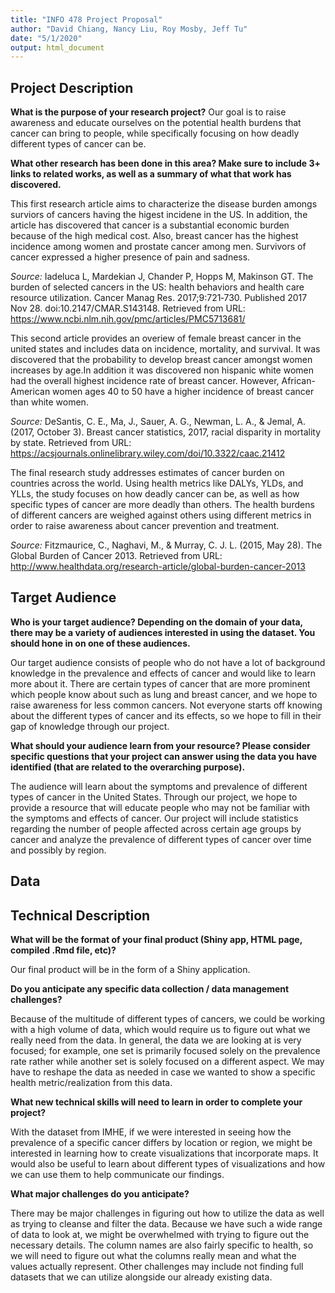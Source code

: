 ```yaml
---
title: "INFO 478 Project Proposal"
author: "David Chiang, Nancy Liu, Roy Mosby, Jeff Tu"
date: "5/1/2020"
output: html_document
---
```


## Project Description
**What is the purpose of your research project?**
Our goal is to raise awareness and educate ourselves on the potential health burdens that cancer can bring to people, while specifically focusing on how deadly different types of cancer can be. 

**What other research has been done in this area? Make sure to include 3+ links to related works, as well as a summary of what that work has discovered.**

This first research article aims to characterize the disease burden amongs surviors of cancers having the higest incidene in the US. In addition, the article has discovered that cancer is a substantial economic burden because of the high medical cost. Also, breast cancer has the highest incidence among women and prostate cancer among men. Survivors of cancer expressed a higher presence of pain and sadness.

*Source:* Iadeluca L, Mardekian J, Chander P, Hopps M, Makinson GT. The burden of selected cancers in the US: health behaviors and health care resource utilization. Cancer Manag Res. 2017;9:721‐730. Published 2017 Nov 28. doi:10.2147/CMAR.S143148. Retrieved from URL: https://www.ncbi.nlm.nih.gov/pmc/articles/PMC5713681/

This second article provides an overiew of female breast cancer in the united states and includes data on incidence, mortality, and survival. It was discovered that the probability to develop breast cancer amongst women increases by age.In addition it was discovered non hispanic white women had the overall highest incidence rate of breast cancer. However, African-American women ages 40 to 50 have a higher incidence of breast cancer than white women.

*Source:* DeSantis, C. E., Ma, J., Sauer, A. G., Newman, L. A., & Jemal, A. (2017, October 3). Breast cancer statistics, 2017, racial disparity in mortality by state. Retrieved from URL: https://acsjournals.onlinelibrary.wiley.com/doi/10.3322/caac.21412 

The final research study addresses estimates of cancer burden on countries across the world. Using health metrics like DALYs, YLDs, and YLLs, the study focuses on how deadly cancer can be, as well as how specific types of cancer are more deadly than others. The health burdens of different cancers are weighed against others using different metrics in order to raise awareness about cancer prevention and treatment.

*Source:* Fitzmaurice, C., Naghavi, M., & Murray, C. J. L. (2015, May 28). The Global Burden of Cancer 2013. Retrieved from URL: http://www.healthdata.org/research-article/global-burden-cancer-2013

## Target Audience

**Who is your target audience?  Depending on the domain of your data, there may be a variety of audiences interested in using the dataset. You should hone in on one of these audiences.**

Our target audience consists of people who do not have a lot of background knowledge in the prevalence and effects of cancer and would like to learn more about it. There are certain types of cancer that are more prominent which people know about such as lung and breast cancer, and we hope to raise awareness for less common cancers. Not everyone starts off knowing about the different types of cancer and its effects, so we hope to fill in their gap of knowledge through our project.

**What should your audience learn from your resource? Please consider specific questions that your project can answer using the data you have identified (that are related to the overarching purpose).**

The audience will learn about the symptoms and prevalence of different types of cancer in the United States. Through our project, we hope to provide a resource that will educate people who may not be familiar with the symptoms and effects of cancer. Our project will include statistics regarding the number of people affected across certain age groups by cancer and analyze the prevalence of different types of cancer over time and possibly by region.

## Data



## Technical Description
**What will be the format of your final product (Shiny app, HTML page, compiled .Rmd file, etc)?**

Our final product will be in the form of a Shiny application.

**Do you anticipate any specific data collection / data management challenges?**

Because of the multitude of different types of cancers, we could be working with a high volume of data, which would require us to figure out what we really need from the data. In general, the data we are looking at is very focused; for example, one set is primarily focused solely on the prevalence rate rather while another set is solely focused on a different aspect. We may have to reshape the data as needed in case we wanted to show a specific health metric/realization from this data.

**What new technical skills will need to learn in order to complete your project?**

With the dataset from IMHE, if we were interested in seeing how the prevalence of a specific cancer differs by location or region, we might be interested in learning how to create visualizations that incorporate maps. It would also be useful to learn about different types of visualizations and how we can use them to help communicate our findings.

**What major challenges do you anticipate?**

There may be major challenges in figuring out how to utilize the data as well as trying to cleanse and filter the data. Because we have such a wide range of data to look at, we might be overwhelmed with trying to figure out the necessary details. The column names are also fairly specific to health, so we will need to figure out what the columns really mean and what the values actually represent. Other challenges may include not finding full datasets that we can utilize alongside our already existing data.